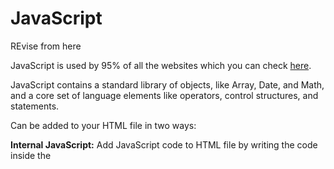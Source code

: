 # JavaScript
REvise from here

JavaScript is used by 95% of all the websites which you can check [here](https://w3techs.com/technologies/details/cp-javascript).

JavaScript contains a standard library of objects, like Array, Date, and Math, and a core set of language elements like operators, control structures, and statements. 

Can be added to your HTML file in two ways:

**Internal JavaScript:** Add JavaScript code to HTML file by writing the code inside the <script> tag. Place <script> tag inside the <head> or the <body> tag according to the requirement.

**External JavaScript File:** Create a file with .js extension and paste the JavaScript code inside it. After creating the file -> add this file in <script src=”file_name.js”> tag inside <head> tag of the HTML file.

***HTML provide primary structure of a website whereas js makes websites interative and dynamic.***

## Why JavaScript is used?

-💎 Web pages with interactive elements: User interaction with web pages is enabled through JavaScript. On a web page, JavaScript has essentially no bounds.

-💎 Developing online and mobile applications: For web and mobile app development, developers can employ a variety of JavaScript frameworks.

-💎 Creating web servers and server applications: Aside from websites and apps, developers may use JavaScript to create simple web servers and Node.js to construct         backend infrastructure.

-💎 Game Development: Browser games can also be made using JavaScript. Beginning developers can use these to hone their JavaScript skills.

## What can we build using JavaScript ?
![buildjs](https://user-images.githubusercontent.com/90051406/198816790-a0278422-c01b-4471-9163-e50b8e06299a.png)

## Introduction to Object Oriented Programming in JavaScript

Some of the common interview questions in JavaScript on OOPS-

▪ How is Object-Oriented Programming implemented in JavaScript? 

▪ How does it differ from other languages? 

▪ Can you implement Inheritance in JavaScript?

▪ How to Become a JavaScript Developer? [click](https://www.geeksforgeeks.org/how-to-become-a-javascript-developer/) & so on…

![oopjs](https://user-images.githubusercontent.com/90051406/198821284-68693862-ac3c-45f3-bf94-fdf2ff53951b.png)


Note: A Method in javascript is a property of an object whose value is a function. 

Object can be created in two ways in JavaScript: `Using an Object Literal` & `Using an Object Constructor`

Classes: JavaScript is a prototype based Object Oriented Language, which means it doesn’t have classes, rather it defines behaviors using a constructor function and then reuse it using the prototype. 

Note: Even the classes provided by ECMA2015 are objects.

`JavaScript classes, introduced in ECMAScript 2015, are primarily syntactical sugar over JavaScript’s existing prototype-based inheritance. The class syntax is not introducing a new object-oriented inheritance model to JavaScript. JavaScript classes provide a much simpler and clearer syntax to create objects and deal with inheritance.
–Mozilla Developer Network`

Encapsulation:create a person Object using the constructor and Initialize its properties and use its functions. We are not bothered with the implementation details. We are working with an Object’s interface without considering the implementation details. 
Sometimes encapsulation refers to the hiding of data or data Abstraction which means representing essential features hiding the background detail. Most of the OOP languages provide access modifiers to restrict the scope of a variable, but their are no such access modifiers in JavaScript but there are certain ways by which we can restrict the scope of variables within the Class/Object.

Inheritance:
Note: The Person and Student object both have same method (i.e toString()), this is called Method Overriding. Method Overriding allows a method in a child class to have the same name and method signature as that of a parent class. 
In the above code, the super keyword is used to refer to the immediate parent class’s instance variable. 

## 7 JavaScript Concepts That Every Web Developer Should Know
[Convert this short form](https://www.geeksforgeeks.org/7-javascript-concepts-that-every-developer-must-know/)

## Advanced JavaScript Backend Basics

## Functional Programming in JavaScript

# JavaScript Array

-It is used to store multiple elements in a single variable.
![jsarray](https://user-images.githubusercontent.com/90051406/198825954-6c5413cb-c3d1-4ea6-ba0f-ddf042433753.png)

The Array.entries() method works on iterable objects such as an array (or any data iterable data structure) and it used to fetch all the entries of the same data structure. This method is used to get a new Array that contains the key and value pairs for each index of an array. 
